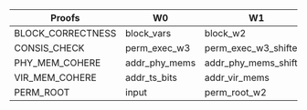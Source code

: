 | Proofs | W0 | W1 | w2 | W3 | W4 |
|--------|----|----|----|----|----|
| BLOCK_CORRECTNESS | block_vars | block_w2 | perm_r | block_w3 | block_shifted_w3 |
| CONSIS_CHECK | perm_exec_w3 | perm_exec_w3_shifted |
| PHY_MEM_COHERE | addr_phy_mems | addr_phy_mems_shifted |
| VIR_MEM_COHERE | addr_ts_bits | addr_vir_mems | addr_vir_mems_shifted |
| PERM_ROOT | input | perm_root_w2 | perm_root_w3 | perm_r | perm_root_shifted_w3 |